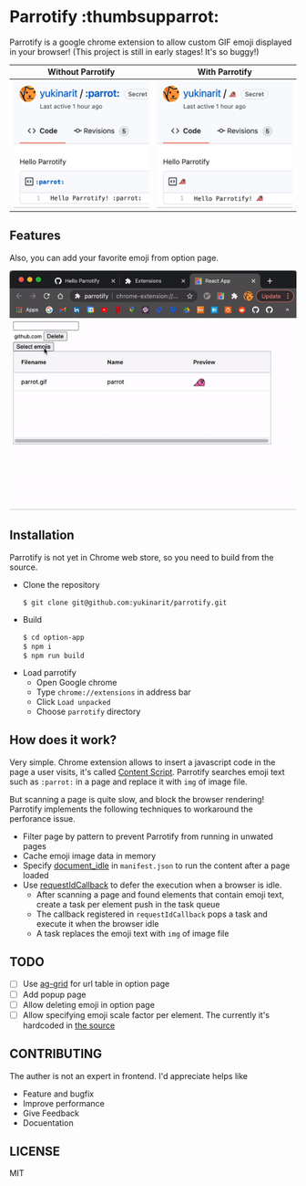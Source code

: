 # Parrotify :thumbsupparrot:

Parrotify is a google chrome extension to allow custom GIF emoji displayed in your browser!
(This project is still in early stages! It's so buggy!)


Without Parrotify             |  With Parrotify
:-------------------------:|:-------------------------:
<img src="before.gif" width="270" />  |  <img src="after.gif" width="270" />

## Features

Also, you can add your favorite emoji from option page.

![](upload_emoji.gif)


## Installation

Parrotify is not yet in Chrome web store, so you need to build from the source.

* Clone the repository
    ```
	$ git clone git@github.com:yukinarit/parrotify.git
    ```
* Build
    ```
	$ cd option-app
	$ npm i
	$ npm run build
    ```
* Load parrotify
    * Open Google chrome
	* Type `chrome://extensions` in address bar
	* Click `Load unpacked`
	* Choose `parrotify` directory

## How does it work?

Very simple. Chrome extension allows to insert a javascript code in the page a user visits, it's called [Content Script](https://developer.chrome.com/docs/extensions/mv2/content_scripts/). Parrotify searches emoji text such as `:parrot:` in a page and replace it with `img` of image file.

But scanning a page is quite slow, and block the browser rendering!  Parrotify implements the following techniques to workaround the perforance issue.
* Filter page by pattern to prevent Parrotify from running in unwated pages
* Cache emoji image data in memory
* Specify [document_idle](https://developer.chrome.com/docs/extensions/mv2/content_scripts/) in `manifest.json` to run the content after a page loaded
* Use [requestIdCallback](https://developer.mozilla.org/en-US/docs/Web/API/Window/requestIdleCallback) to defer the execution when a browser is idle.
     * After scanning a page and found elements that contain emoji text, create a task per element push in the task queue
	 * The callback registered in `requestIdCallback` pops a task and execute it when the browser idle
	 * A task replaces the emoji text with `img` of image file

## TODO

* [ ] Use [ag-grid](https://github.com/ag-grid/ag-grid) for url table in option page
* [ ] Add popup page
* [ ] Allow deleting emoji in option page
* [ ] Allow specifying emoji scale factor per element. The currently it's hardcoded in [the source](https://github.com/yukinarit/parrotify/blob/master/script.js#L13-L18)

## CONTRIBUTING

The auther is not an expert in frontend. I'd appreciate helps like
* Feature and bugfix
* Improve performance
* Give Feedback
* Docuentation

## LICENSE

MIT

